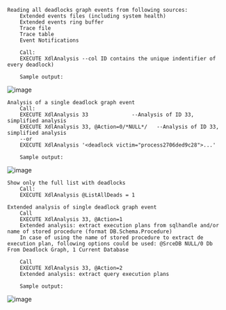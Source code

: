 	Reading all deadlocks graph events from following sources: 
		Extended events files (including system health)
		Extended events ring buffer
		Trace file
		Trace table
		Event Notifications
	
		Call: 
		EXECUTE XdlAnalysis --col ID contains the unique indentifier of every deadlock)
		
		Sample output:
![image](https://user-images.githubusercontent.com/62909052/147558845-92173972-e5be-47d4-8a78-b09a3348eb05.png)		

	Analysis of a single deadlock graph event
		Call:
		EXECUTE XdlAnalysis 33				--Analysis of ID 33, simplified analysis
		EXECUTE XdlAnalysis 33, @Action=0/*NULL*/	--Analysis of ID 33, simplified analysis
		--or
		EXECUTE XdlAnalysis '<deadlock victim="process2706ded9c28">...'
	
		Sample output:
![image](https://user-images.githubusercontent.com/62909052/147558560-0af3aaf1-822e-459d-92db-142b3dd13917.png)

	Show only the full list with deadlocks
		Call:
		EXECUTE XdlAnalysis @ListAllDeads = 1
        
	Extended analysis of single deadlock graph event
		Call
		EXECUTE XdlAnalysis 33, @Action=1 
		Extended analysis: extract execution plans from sqlhandle and/or name of stored procedure (format DB.Schema.Procedure)
		In case of using the name of stored procedure to extract de execution plan, following options could be used: @SrceDB NULL/0 Db From Deadlock Graph, 1 Current Database 
   
		Call
		EXECUTE XdlAnalysis 33, @Action=2    
		Extended analysis: extract query execution plans      
		
		Sample output:
![image](https://user-images.githubusercontent.com/62909052/147571956-c929f37a-a090-4dd9-b258-600424deda9b.png)

